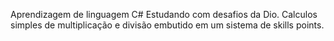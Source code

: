 Aprendizagem de linguagem C# Estudando com desafios da Dio.
Calculos simples de multiplicação e divisão embutido em um sistema de skills points.